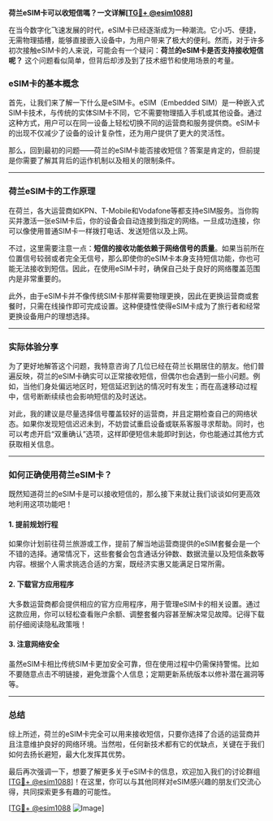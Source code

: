 **荷兰eSIM卡可以收短信嗎？一文详解[[TG💪+ @esim1088](https://t.me/s/esim1088)]**

在当今数字化飞速发展的时代，eSIM卡已经逐渐成为一种潮流。它小巧、便捷，无需物理插槽，能够直接嵌入设备中，为用户带来了极大的便利。然而，对于许多初次接触eSIM卡的人来说，可能会有一个疑问：**荷兰的eSIM卡是否支持接收短信呢？** 这个问题看似简单，但背后却涉及到了技术细节和使用场景的考量。

### eSIM卡的基本概念

首先，让我们来了解一下什么是eSIM卡。eSIM（Embedded SIM）是一种嵌入式SIM卡技术，与传统的实体SIM卡不同，它不需要物理插入手机或其他设备。通过这种方式，用户可以在同一设备上轻松切换不同的运营商和服务提供商。eSIM卡的出现不仅减少了设备的设计复杂性，还为用户提供了更大的灵活性。

那么，回到最初的问题——荷兰的eSIM卡能否接收短信？答案是肯定的，但前提是你需要了解其背后的运作机制以及相关的限制条件。

---

### 荷兰eSIM卡的工作原理

在荷兰，各大运营商如KPN、T-Mobile和Vodafone等都支持eSIM服务。当你购买并激活一张eSIM卡后，你的设备会自动连接到指定的网络。一旦成功连接，你可以像使用普通SIM卡一样拨打电话、发送短信以及上网。

不过，这里需要注意一点：**短信的接收功能依赖于网络信号的质量**。如果当前所在位置信号较弱或者完全无信号，那么即使你的eSIM卡本身支持短信功能，你也可能无法接收到短信。因此，在使用eSIM卡时，确保自己处于良好的网络覆盖范围内是非常重要的。

此外，由于eSIM卡并不像传统SIM卡那样需要物理更换，因此在更换运营商或套餐时，只需在线操作即可完成设置。这种便捷性使得eSIM卡成为了旅行者和经常更换设备用户的理想选择。

---

### 实际体验分享

为了更好地解答这个问题，我特意咨询了几位已经在荷兰长期居住的朋友。他们普遍反映，荷兰的eSIM卡确实可以正常接收短信，但偶尔也会遇到一些小问题。例如，当他们身处偏远地区时，短信延迟到达的情况时有发生；而在高速移动过程中，信号断断续续也会影响短信的及时送达。

对此，我的建议是尽量选择信号覆盖较好的运营商，并且定期检查自己的网络状态。如果你发现短信迟迟未到，不妨尝试重启设备或联系客服寻求帮助。同时，也可以考虑开启“双重确认”选项，这样即便短信未能即时到达，你也能通过其他方式获取相关信息。

---

### 如何正确使用荷兰eSIM卡？

既然知道荷兰的eSIM卡是可以接收短信的，那么接下来就让我们谈谈如何更高效地利用这项功能吧！

#### 1. 提前规划行程
如果你计划前往荷兰旅游或工作，提前了解当地运营商提供的eSIM套餐会是一个不错的选择。通常情况下，这些套餐会包含通话分钟数、数据流量以及短信条数等内容。根据个人需求挑选合适的方案，既经济实惠又能满足日常所需。

#### 2. 下载官方应用程序
大多数运营商都会提供相应的官方应用程序，用于管理eSIM卡的相关设置。通过这款应用，你可以轻松查看账户余额、调整套餐内容甚至解决常见故障。记得下载前仔细阅读隐私政策哦！

#### 3. 注意网络安全
虽然eSIM卡相比传统SIM卡更加安全可靠，但在使用过程中仍需保持警惕。比如不要随意点击不明链接，避免泄露个人信息；定期更新系统版本以修补潜在漏洞等等。

---

### 总结

综上所述，荷兰的eSIM卡完全可以用来接收短信，只要你选择了合适的运营商并且注意维护良好的网络环境。当然啦，任何新技术都有它的优缺点，关键在于我们如何去扬长避短，最大化发挥其优势。

最后再次强调一下，想要了解更多关于eSIM卡的信息，欢迎加入我们的讨论群组[[TG💪+ @esim1088](https://t.me/s/esim1088)]！在这里，你可以与其他同样对eSIM感兴趣的朋友们交流心得，共同探索更多有趣的可能性。

[[TG💪+ @esim1088](https://t.me/s/esim1088) ![Image](https://i.postimg.cc/4NQfJmqS/Snipaste-2025-05-13-00-14-12.png)]